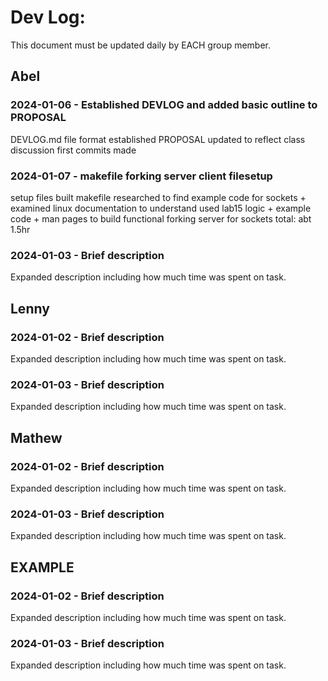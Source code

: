 # Dev Log:

This document must be updated daily by EACH group member.

## Abel

### 2024-01-06 - Established DEVLOG and added basic outline to PROPOSAL
DEVLOG.md file format established
PROPOSAL updated to reflect class discussion
first commits made

### 2024-01-07 - makefile forking server client filesetup
setup files
built makefile
researched to find example code for sockets + examined linux documentation to understand
used lab15 logic + example code + man pages to build functional forking server for sockets
total: abt 1.5hr

### 2024-01-03 - Brief description
Expanded description including how much time was spent on task.

## Lenny

### 2024-01-02 - Brief description
Expanded description including how much time was spent on task.

### 2024-01-03 - Brief description
Expanded description including how much time was spent on task.

## Mathew

### 2024-01-02 - Brief description
Expanded description including how much time was spent on task.

### 2024-01-03 - Brief description
Expanded description including how much time was spent on task.

## EXAMPLE

### 2024-01-02 - Brief description
Expanded description including how much time was spent on task.

### 2024-01-03 - Brief description
Expanded description including how much time was spent on task.
